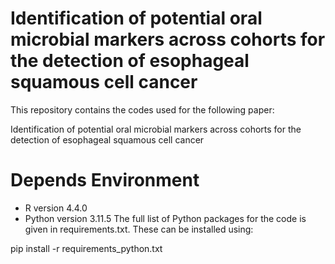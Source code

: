 # Identification of potential oral microbial markers across cohorts for the detection of esophageal squamous cell cancer
This repository contains the codes used for the following paper:

Identification of potential oral microbial markers across cohorts for the detection of esophageal squamous cell cancer

# Depends Environment
* R version 4.4.0
* Python version 3.11.5
The full list of Python packages for the code is given in requirements.txt. These can be installed using:

pip install -r requirements_python.txt

